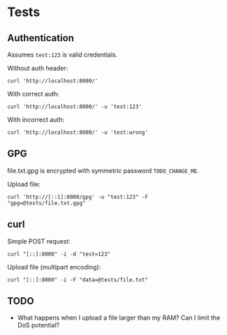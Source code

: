 # Tests

## Authentication

Assumes `test:123` is valid credentials.

Without auth header:
```
curl 'http://localhost:8000/'
```

With correct auth:
```
curl 'http://localhost:8000/' -u 'test:123'
```

With incorrect auth:
```
curl 'http://localhost:8000/' -u 'test:wrong'
```

## GPG

file.txt.gpg is encrypted with symmetric password `TODO_CHANGE_ME`.

Upload file:
```
curl 'http://[::1]:8000/gpg' -u "test:123" -F "gpg=@tests/file.txt.gpg"
```

## curl

Simple POST request:
```
curl "[::]:8000" -i -d "test=123"
```

Upload file (multipart encoding):
```
curl "[::]:8000" -i -F "data=@tests/file.txt"
```


## TODO

- What happens when I upload a file larger than my RAM? Can I limit the DoS potential?
